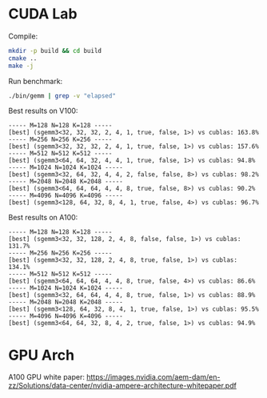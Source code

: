 # CUDA Lab

Compile:
```sh
mkdir -p build && cd build
cmake ..
make -j
```

Run benchmark:
```sh
./bin/gemm | grep -v "elapsed"
```

Best results on V100:
```
----- M=128 N=128 K=128 -----
[best] (sgemm3<32, 32, 32, 2, 4, 1, true, false, 1>) vs cublas: 163.8%
----- M=256 N=256 K=256 -----
[best] (sgemm3<32, 32, 32, 2, 4, 1, true, false, 1>) vs cublas: 157.6%
----- M=512 N=512 K=512 -----
[best] (sgemm3<64, 64, 32, 4, 4, 1, true, false, 1>) vs cublas: 94.8%
----- M=1024 N=1024 K=1024 -----
[best] (sgemm3<32, 64, 32, 4, 4, 2, false, false, 8>) vs cublas: 98.2%
----- M=2048 N=2048 K=2048 -----
[best] (sgemm3<64, 64, 64, 4, 4, 8, true, false, 8>) vs cublas: 90.2%
----- M=4096 N=4096 K=4096 -----
[best] (sgemm3<128, 64, 32, 8, 4, 1, true, false, 4>) vs cublas: 96.7%
```

Best results on A100:
```
----- M=128 N=128 K=128 -----
[best] (sgemm3<32, 32, 128, 2, 4, 8, false, false, 1>) vs cublas: 131.7%
----- M=256 N=256 K=256 -----
[best] (sgemm3<32, 32, 128, 2, 4, 8, true, false, 1>) vs cublas: 134.1%
----- M=512 N=512 K=512 -----
[best] (sgemm3<64, 64, 64, 4, 4, 8, true, false, 4>) vs cublas: 86.6%
----- M=1024 N=1024 K=1024 -----
[best] (sgemm3<32, 64, 64, 4, 4, 8, true, false, 1>) vs cublas: 88.9%
----- M=2048 N=2048 K=2048 -----
[best] (sgemm3<128, 64, 32, 8, 4, 1, true, false, 1>) vs cublas: 95.5%
----- M=4096 N=4096 K=4096 -----
[best] (sgemm3<64, 64, 32, 8, 4, 2, true, false, 1>) vs cublas: 94.9%
```

# GPU Arch

A100 GPU white paper: https://images.nvidia.com/aem-dam/en-zz/Solutions/data-center/nvidia-ampere-architecture-whitepaper.pdf

